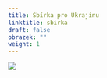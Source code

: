 ```yaml
---
title: Sbírka pro Ukrajinu
linktitle: sbirka
draft: false
obrazek: ""
weight: 1
---
```

![](/assets/media/ukrajina_pomoc-3-.jpg)